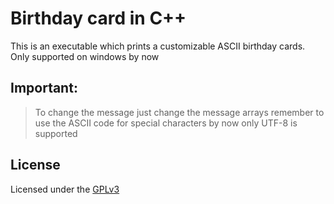 # Birthday card in C++

This is an executable which prints a customizable ASCII birthday cards.
Only supported on windows by now
## Important:
>To change the message just change the message arrays
>remember to use the ASCII code for special characters
>by now only UTF-8 is supported

## License
Licensed under the [GPLv3](https://www.gnu.org/licenses/gpl-3.0.en.html "aka the sue allower")
